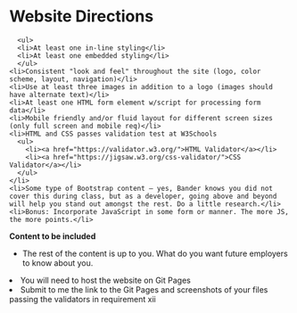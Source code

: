 # Website Directions
      <ul>
      <li>At least one in-line styling</li>
      <li>At least one embedded styling</li>
      </ul>
    <li>Consistent "look and feel" throughout the site (logo, color scheme, layout, navigation)</li>
    <li>Use at least three images in addition to a logo (images should have alternate text)</li>
    <li>At least one HTML form element w/script for processing form data</li>
    <li>Mobile friendly and/or fluid layout for different screen sizes (only full screen and mobile req)</li>
    <li>HTML and CSS passes validation test at W3Schools
      <ul>
        <li><a href="https://validator.w3.org/">HTML Validator</a></li>
        <li><a href="https://jigsaw.w3.org/css-validator/">CSS Validator</a></li>
      </ul>
    </li>
    <li>Some type of Bootstrap content – yes, Bander knows you did not cover this during class, but as a developer, going above and beyond will help you stand out amongst the rest. Do a little research.</li>
    <li>Bonus: Incorporate JavaScript in some form or manner. The more JS, the more points.</li>
  </ul>

<strong>Content to be included</strong>
  <ul>
    <li>The rest of the content is up to you. What do you want future employers to know about you.</li>
  </ul>

  <li>You will need to host the website on Git Pages</li>
  <li>Submit to me the link to the Git Pages and screenshots of your files passing the validators in requirement xii</li>
